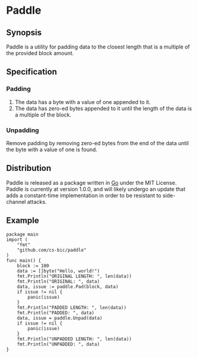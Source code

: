 # Paddle

## Synopsis

Paddle is a utility for padding data to the closest length that is a multiple of the provided block amount.

## Specification

### Padding

1. The data has a byte with a value of one appended to it.
2. The data has zero-ed bytes appended to it until the length of the data is a multiple of the block.

### Unpadding

Remove padding by removing zero-ed bytes from the end of the data until the byte with a value of one is found.

## Distribution

Paddle is released as a package written in [Go](https://golang.org) under the MIT License. Paddle is currently at version 1.0.0, and will likely undergo an update that adds a constant-time implementation in order to be resistant to side-channel attacks.

## Example

```
package main
import (
	"fmt"
	"github.com/cs-bic/paddle"
)
func main() {
	block := 100
	data := []byte("Hello, world!")
	fmt.Println("ORIGINAL LENGTH: ", len(data))
	fmt.Println("ORIGINAL: ", data)
	data, issue := paddle.Pad(block, data)
	if issue != nil {
		panic(issue)
	}
	fmt.Println("PADDED LENGTH: ", len(data))
	fmt.Println("PADDED: ", data)
	data, issue = paddle.Unpad(data)
	if issue != nil {
		panic(issue)
	}
	fmt.Println("UNPADDED LENGTH: ", len(data))
	fmt.Println("UNPADDED: ", data)
}
```
